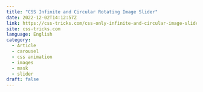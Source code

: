 ```yaml
---
title: "CSS Infinite and Circular Rotating Image Slider"
date: 2022-12-02T14:12:57Z
link: https://css-tricks.com/css-only-infinite-and-circular-image-slider/?utm_medium=RSS&utm_source=news.12bit.vn
site: css-tricks.com
language: English
category:
  - Article
  - carousel
  - css animation
  - images
  - mask
  - slider
draft: false
---
```

